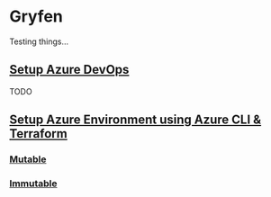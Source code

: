 # Gryfen
Testing things...

## [Setup Azure DevOps](docs/DEVOPS.md)
TODO

## [Setup Azure Environment using Azure CLI & Terraform](infrastructure/azure/README.md)
### [Mutable](infrastructure/azure/mutable/README.md)
### [Immutable](infrastructure/azure/immutable/README.md)